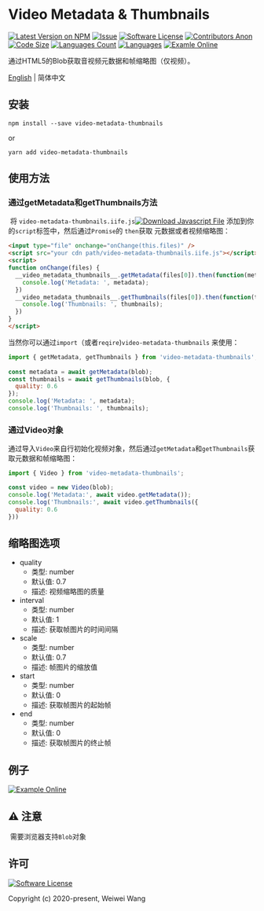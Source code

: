 # **Video Metadata & Thumbnails**

[![Latest Version on NPM](https://img.shields.io/npm/v/video-metadata-thumbnails)](https://npmjs.com/package/video-metadata-thumbnails)
[![Issue](https://img.shields.io/badge/-help--wanted-brightgreen)](https://github.com/wangweiwei/video-metadata-thumbnails/issues)
[![Software License](https://img.shields.io/npm/l/video-metadata-thumbnails)](https://github.com/wangweiwei/video-metadata-thumbnails/blob/master/LICENSE)
[![Contributors Anon](https://img.shields.io/github/contributors-anon/wangweiwei/video-metadata-thumbnails)](https://github.com/wangweiwei/video-metadata-thumbnails)
[![Code Size](https://img.shields.io/github/languages/code-size/wangweiwei/video-metadata-thumbnails)](https://github.com/wangweiwei/video-metadata-thumbnails)
[![Languages Count](https://img.shields.io/github/languages/count/wangweiwei/video-metadata-thumbnails)](https://github.com/wangweiwei/video-metadata-thumbnails)
[![Languages](https://img.shields.io/github/languages/top/wangweiwei/video-metadata-thumbnails)](https://github.com/wangweiwei/video-metadata-thumbnails)
[![Examle Online](https://img.shields.io/badge/-Example--Online-blue)](https://www.ellow.cn/examples/video-metadata-thumbnails/index.html)

通过HTML5的Blob获取音视频元数据和帧缩略图（仅视频）。

[English](https://github.com/wangweiwei/video-metadata-thumbnails/blob/master/README.md) | 简体中文

## **安装**

```shell
npm install --save video-metadata-thumbnails
```

or

```
yarn add video-metadata-thumbnails
```

## **使用方法**

### 通过getMetadata和getThumbnails方法

​	将 `video-metadata-thumbnails.iife.js`[![Download Javascript File](https://img.shields.io/badge/-下载Javascript文件-blue?logo=javascript)](https://raw.githubusercontent.com/wangweiwei/video-metadata-thumbnails/master/lib/video-metadata-thumbnails.iife.js) 添加到你的`script`标签中，然后通过`Promise`的 `then`获取 元数据或者视频缩略图：

```html
<input type="file" onchange="onChange(this.files)" />
<script src="your cdn path/video-metadata-thumbnails.iife.js"></script>
<script>
function onChange(files) {
  __video_metadata_thumbnails__.getMetadata(files[0]).then(function(metadata) {
    console.log('Metadata: ', metadata);
  })
  __video_metadata_thumbnails__.getThumbnails(files[0]).then(function(thumbnails) {
    console.log('Thumbnails: ', thumbnails);
  })
}
</script>
```

​	当然你可以通过`import`（或者`reqire`)`video-metadata-thumbnails` 来使用：

```javascript
import { getMetadata, getThumbnails } from 'video-metadata-thumbnails';
  
const metadata = await getMetadata(blob);
const thumbnails = await getThumbnails(blob, {
  quality: 0.6
});
console.log('Metadata: ', metadata);
console.log('Thumbnails: ', thumbnails);
```

### 通过Video对象

​	通过导入`Video`来自行初始化视频对象，然后通过`getMetadata`和`getThumbnails`获取元数据和帧缩略图：

```      javascript
import { Video } from 'video-metadata-thumbnails';

const video = new Video(blob);
console.log('Metadata:', await video.getMetadata());
console.log('Thumbnails:', await video.getThumbnails({
  quality: 0.6
}))
```

## **缩略图选项**

* quality
  * 类型: number
  * 默认值: 0.7
  * 描述: 视频缩略图的质量
* interval
  * 类型: number
  * 默认值: 1
  * 描述: 获取帧图片的时间间隔
* scale
  * 类型: number
  * 默认值: 0.7
  * 描述: 帧图片的缩放值
* start
  * 类型: number
  * 默认值: 0
  * 描述: 获取帧图片的起始帧
* end
  * 类型: number
  * 默认值: 0
  * 描述: 获取帧图片的终止帧

## **例子**

[![Example Online](https://img.shields.io/badge/-在线例子-blue?style=for-the-badge&logo=internet-explorer)](https://www.ellow.cn/examples/video-metadata-thumbnails/index.html)

## **⚠️  注意**
​	需要浏览器支持`Blob`对象

## **许可**

[![Software License](https://img.shields.io/badge/license-MIT-brightgreen.svg?style=flat-square)](https://github.com/wangweiwei/video-metadata-thumbnails/blob/master/LICENSE)

Copyright (c) 2020-present, Weiwei Wang 
